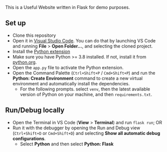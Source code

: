 This is a Useful Website written in Flask for demo purposes.

## Set up

- Clone this repository 
- Open it in [Visual Studio Code](https://code.visualstudio.com/). You can do that by launching VS Code and running **File** > **Open Folder...**, and selecting the cloned project. 
- Install the [Python extension](https://marketplace.visualstudio.com/items?itemName=ms-python.python)
- Make sure you have Python >= 3.8 installed. If not, install it from [python.org](https://www.python.org/downloads/).
- Open the `app.py` file to activate the Python extension.
- Open the Command Palette (`Ctrl+Shift+P` / `Cmd+Shift+P`) and run the **Python: Create Environment** command to create a new virtual environment and automatically install the dependencies.  
    - For the following prompts. select `venv`, then the latest available version of Python on your machine, and then `requirements.txt`.

## Run/Debug locally
- Open the Terminal in VS Code (**View** > **Terminal**) and run `flask run`; OR
- Run it with the debugger by opening the Run and Debug view (`Ctrl+Shift+D` or `Cmd+Shift+D`) and selecting **Show all automatic debug configurations**. 
    - Select **Python** and then select **Python: Flask**  
